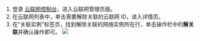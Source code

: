 1. 登录 [云联网控制台](https://console.cloud.tencent.com/vpc/ccn)，进入云联网管理页面。
2. 在云联网列表中，单击需要解除关联的云联网 ID，进入详情页。
3. 在“关联实例”标签页，找到解除关联的网络实例所在行，单击操作栏中的**解关联**并确认操作即可。 
![](https://main.qcloudimg.com/raw/aab4c6c3002184cf1d387283e4891689.png)
